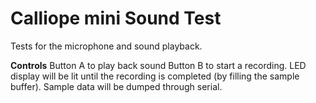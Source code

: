 # Calliope mini Sound Test

Tests for the microphone and sound playback.

**Controls**
Button A to play back sound
Button B to start a recording. LED display will be lit until the recording is completed (by filling the sample buffer). Sample data will be dumped through serial.